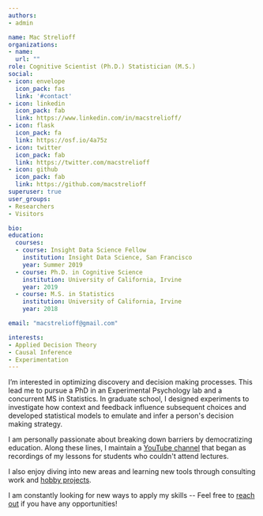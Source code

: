 ```yaml
---
authors:
- admin

name: Mac Strelioff
organizations:
- name: 
  url: ""
role: Cognitive Scientist (Ph.D.) Statistician (M.S.)
social:
- icon: envelope
  icon_pack: fas
  link: '#contact'
- icon: linkedin
  icon_pack: fab
  link: https://www.linkedin.com/in/macstrelioff/
- icon: flask
  icon_pack: fa
  link: https://osf.io/4a75z
- icon: twitter
  icon_pack: fab
  link: https://twitter.com/macstrelioff
- icon: github
  icon_pack: fab
  link: https://github.com/macstrelioff
superuser: true
user_groups:
- Researchers
- Visitors

bio: 
education:
  courses:
  - course: Insight Data Science Fellow
    institution: Insight Data Science, San Francisco
    year: Summer 2019
  - course: Ph.D. in Cognitive Science
    institution: University of California, Irvine
    year: 2019
  - course: M.S. in Statistics
    institution: University of California, Irvine
    year: 2018

email: "macstrelioff@gmail.com"

interests:
- Applied Decision Theory
- Causal Inference
- Experimentation
---
```


<!-- Work goals and interests -->
I’m interested in optimizing discovery and decision making processes. This lead me to pursue a PhD in an Experimental Psychology lab and a concurrent MS in Statistics. In graduate school, I designed experiments to investigate how context and feedback influence subsequent choices and developed statistical models to emulate and infer a person's decision making strategy.

<!-- Interesting passion -->
I am personally passionate about breaking down barriers by democratizing education. Along these lines, I maintain a [YouTube channel](https://www.youtube.com/channel/UC8KypaF6w6K0SO6KLvyst8w) that began as recordings of my lessons for students who couldn't attend lectures. 

<!-- more interesting passion -->
I also enjoy diving into new areas and learning new tools through consulting work and [hobby projects](https://macstrelioff.github.io/MacStrelioff/data-science/). 
<!-- call to action -->
I am constantly looking for new ways to apply my skills -- Feel free to [reach out](https://www.linkedin.com/in/macstrelioff/) if you have any opportunities!

<!--
TODO:

- Work for HaaS / Peter
- Apply to Stripe (https://www.linkedin.com/jobs/view/1404767563/)
- Apply to Instacart
- Prepare for Wealthfront
- - Brush up on hypothesis testing / things for technical phone screen
- - Learn about attribution models for Stripe and Wealthfront
- - maybe start here: https://agencyanalytics.com/blog/marketing-attribution-models


- Update website:
- - "Cracking the coding interview" Ch V to update project bios on webpage
- - Change bio as to not pidgeonhole myself? 
- - Change project descriptions to answer common interview questions 'tell me about X project'
- - Change bio page to be product focused
- - Refine DS fundamentals pages
- - Add video presentations of my work, and a video 'about me'

- 1 LI message a day
- - Elena Grewal, Ph.D., Head of Data Science at Airbnb (We're hiring!)

- 1 job application a day

- 1 DS video every 3 days
- - Google question one
- - About me (landing page on my channel)
- - Project descriptions
- - What is probability, really??
- - What is a probability mass function?
- - Behavioral questions (use general titles for these to attract a large audience)
- - How I Get Free Bitcoin With This Simple Python Script (And You Can Too!)

- DS Projects for my GitHub:
- - Intent modeling of AirBnb users, based on Pintrest intent modeling paper, but using an online model that updates the probability that a user is planning to book or not book, and infers where they are planning to book :D
- - - naieve bayes, or knn to get distributions of behavior, and maybe distributions of behavior conditional on previous behaviors (behavior transitions) for each class -- then use these to update probability of belonging to a class. 
- - Instacart, a item utility over time model applied to instacart data!
- - - so, model an increasing preference from a user for an item, based on 
- - - could help improve recommendations or target ads
- - - generatively, related to items being depleated or craved periodically
- - maybe intent modeling for the airbnb dataset?

- Causal Inference:
- - illness treatment, symptom, condition: https://www.kaggle.com/flaredown/flaredown-autoimmune-symptom-tracker/kernels
- - RTB paper collection: https://github.com/wnzhang/rtb-papers

- Programming:
- - Kaggle tutorials (https://www.kaggle.com/learn/overview)
- - Cracking the Coding Interview, put solutions on GitHub, walkthrough on YouTube
- - something on quantopian? Work through their python tutorials?

-->





